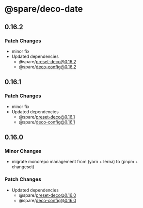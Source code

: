 # @spare/deco-date

## 0.16.2

### Patch Changes

- minor fix
- Updated dependencies
  - @spare/preset-deco@0.16.2
  - @spare/deco-config@0.16.2

## 0.16.1

### Patch Changes

- minor fix
- Updated dependencies
  - @spare/preset-deco@0.16.1
  - @spare/deco-config@0.16.1

## 0.16.0

### Minor Changes

- migrate monorepo management from (yarn + lerna) to (pnpm + changeset)

### Patch Changes

- Updated dependencies
  - @spare/preset-deco@0.16.0
  - @spare/deco-config@0.16.0
